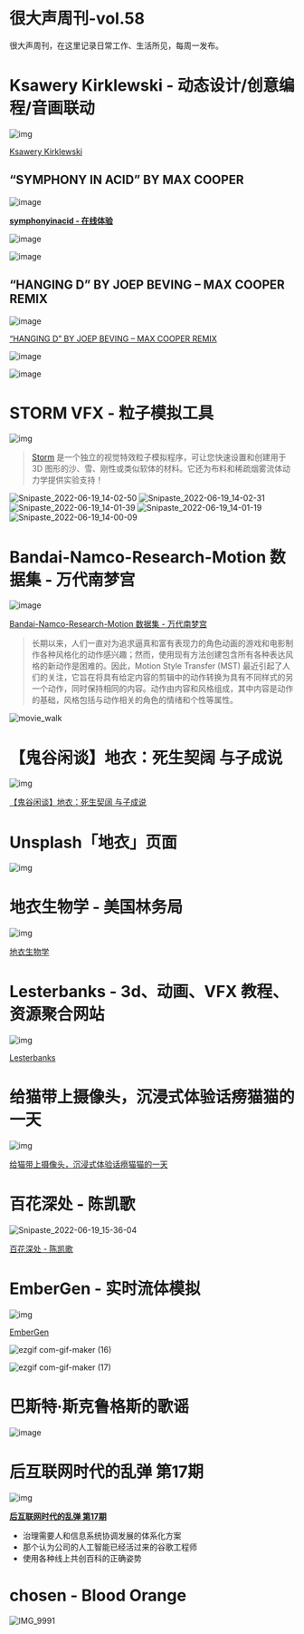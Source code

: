 # 很大声周刊-vol.58
很大声周刊，在这里记录日常工作、生活所见，每周一发布。

# Ksawery Kirklewski - 动态设计/创意编程/音画联动
![img](https://user-images.githubusercontent.com/20842136/174469779-891b471c-7157-476e-8093-5b59e912af29.png)

[Ksawery Kirklewski](https://ksawerykomputery.pl/works/)

## “SYMPHONY IN ACID” BY MAX COOPER
![image](https://user-images.githubusercontent.com/20842136/174469920-4b730515-8447-44b2-835c-fe9912de540b.png)

**[symphonyinacid - 在线体验](https://symphonyinacid.net/)**

![image](https://user-images.githubusercontent.com/20842136/174469922-c4835cca-d83b-437e-8a29-322fae41bd29.png)

![image](https://user-images.githubusercontent.com/20842136/174469944-e1ff838c-5ebe-436f-967c-488f6236e700.png)

## “HANGING D” BY JOEP BEVING – MAX COOPER REMIX
![image](https://user-images.githubusercontent.com/20842136/174470012-b5c23615-009e-4bdf-95ae-7563542f3879.png)

[“HANGING D” BY JOEP BEVING – MAX COOPER REMIX](https://ksawerykomputery.pl/works/hanging-d)

![image](https://user-images.githubusercontent.com/20842136/174470019-914294ed-722d-4964-aa40-2355aa834e93.png)

![image](https://user-images.githubusercontent.com/20842136/174470029-cdc0eb65-f4c0-410c-a4b7-6602749697bb.png)

# STORM VFX - 粒子模拟工具
![img](https://user-images.githubusercontent.com/20842136/174467857-cc215a3a-d729-461d-8f33-5f27e7a37298.png)

> [Storm](https://storm-vfx.com/) 是一个独立的视觉特效粒子模拟程序，可让您快速设置和创建用于 3D 图形的沙、雪、刚性或类似软体的材料。它还为布料和稀疏烟雾流体动力学提供实验支持！

![Snipaste_2022-06-19_14-02-50](https://user-images.githubusercontent.com/20842136/174468036-77c9474e-47a2-472f-b252-a276b5a18ba5.png)
![Snipaste_2022-06-19_14-02-31](https://user-images.githubusercontent.com/20842136/174468037-9cb5cce9-5e39-4481-b4a2-40eda01a63b7.png)
![Snipaste_2022-06-19_14-01-39](https://user-images.githubusercontent.com/20842136/174468038-c6aaca7d-088a-43fb-8101-082df078b3fe.png)
![Snipaste_2022-06-19_14-01-19](https://user-images.githubusercontent.com/20842136/174468039-248fd8dd-561c-429c-8741-f59d1ff918b5.png)
![Snipaste_2022-06-19_14-00-09](https://user-images.githubusercontent.com/20842136/174468040-b091f0eb-33b7-4bff-bfcb-e874538312d9.png)

# Bandai-Namco-Research-Motion 数据集 - 万代南梦宫
![image](https://user-images.githubusercontent.com/20842136/174468135-f6dd0028-0133-41c6-8854-0f75aa114ae0.png)

[Bandai-Namco-Research-Motion 数据集 - 万代南梦宫](https://github.com/BandaiNamcoResearchInc/Bandai-Namco-Research-Motiondataset)

> 长期以来，人们一直对为追求逼真和富有表现力的角色动画的游戏和电影制作各种风格化的动作感兴趣；然而，使用现有方法创建包含所有各种表达风格的新动作是困难的。因此，Motion Style Transfer (MST) 最近引起了人们的关注，它旨在将具有给定内容的剪辑中的动作转换为具有不同样式的另一个动作，同时保持相同的内容。动作由内容和风格组成，其中内容是动作的基础，风格包括与动作相关的角色的情绪和个性等属性。

![movie_walk](https://user-images.githubusercontent.com/20842136/174468153-4fb6fa77-10a0-4eed-91ce-6e152335c1ce.gif)

# 【鬼谷闲谈】地衣：死生契阔 与子成说
![img](https://user-images.githubusercontent.com/20842136/174449803-130ae3ea-a77c-4265-8ca1-9d34acb01778.png)

[【鬼谷闲谈】地衣：死生契阔 与子成说](https://www.bilibili.com/video/BV1c5411R7hd?spm_id_from=333.788.top_right_bar_window_history.content.click&vd_source=6c68891752436b0097051bf700e169a9)

# Unsplash「地衣」页面
![img](https://user-images.githubusercontent.com/20842136/174449913-440db603-29c0-4d65-806f-f2e63e1003b8.png)

# 地衣生物学 - 美国林务局
![img](https://user-images.githubusercontent.com/20842136/174450940-f4a49335-3ce9-459f-b2af-344a152cde82.png)

[地衣生物学](https://www.fs.fed.us/wildflowers/beauty/lichens/biology.shtml)

# Lesterbanks - 3d、动画、VFX 教程、资源聚合网站
![img](https://user-images.githubusercontent.com/20842136/174450148-a4b81978-3c56-4126-8d00-d6d5d5d842cd.png)

[Lesterbanks](https://lesterbanks.com/)

# 给猫带上摄像头，沉浸式体验话痨猫猫的一天
![img](https://user-images.githubusercontent.com/20842136/174449756-c9d9b501-82b2-4f15-9c6a-b4ee8b3f7f30.png)

[给猫带上摄像头，沉浸式体验话痨猫猫的一天](https://www.bilibili.com/video/BV15U4y1R7VL?vd_source=6c68891752436b0097051bf700e169a9)

# 百花深处 - 陈凯歌
![Snipaste_2022-06-19_15-36-04](https://user-images.githubusercontent.com/20842136/174470770-274110c7-6ec7-4496-9726-6eed8368a6a2.png)

[百花深处 - 陈凯歌](https://video.weibo.com/show?fid=1034:4781784337154052)

# EmberGen - 实时流体模拟
![img](https://user-images.githubusercontent.com/20842136/174468385-dca2455a-6a24-4bdf-8d07-705c4abfa8a4.png)

[EmberGen](https://jangafx.com/software/embergen/)

![ezgif com-gif-maker (16)](https://user-images.githubusercontent.com/20842136/174468426-3c55ddb5-126d-438e-a3ef-a149c4262a16.gif)

![ezgif com-gif-maker (17)](https://user-images.githubusercontent.com/20842136/174468445-c2f1eba3-d954-477b-90d9-c06e70dd74d7.gif)

# 巴斯特·斯克鲁格斯的歌谣
![image](https://user-images.githubusercontent.com/20842136/174450794-b6153998-25cf-4cce-8192-a2e1f048c1f5.png)

# 后互联网时代的乱弹 第17期
![img](https://user-images.githubusercontent.com/20842136/174496467-268440bf-471e-435a-9742-ca520f7d2f63.png)

**[后互联网时代的乱弹 第17期](https://www.bilibili.com/video/BV1uY411T7sS?spm_id_from=444.41.list.card_archive.click&vd_source=6c68891752436b0097051bf700e169a9)**
- 治理需要人和信息系统协调发展的体系化方案
- 那个认为公司的人工智能已经活过来的谷歌工程师
- 使用各种线上共创百科的正确姿势

# chosen - Blood Orange
![IMG_9991](https://user-images.githubusercontent.com/20842136/174450616-6a656f14-9254-4f28-b1ab-ac4282be7e1d.JPG)